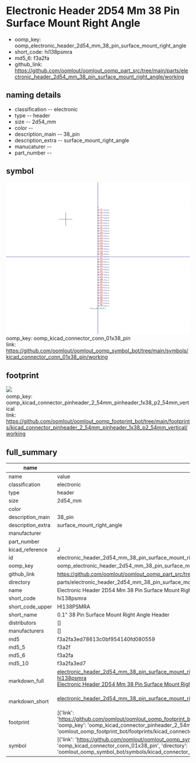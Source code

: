 # Electronic Header 2D54 Mm 38 Pin Surface Mount Right Angle

  
* oomp_key: oomp_electronic_header_2d54_mm_38_pin_surface_mount_right_angle 
* short_code: hi138psmra
* md5_6: f3a2fa  
* github_link: https://github.com/oomlout/oomlout_oomp_part_src/tree/main/parts/electronic_header_2d54_mm_38_pin_surface_mount_right_angle/working  
## naming details
* classification -- electronic
* type -- header
* size -- 2d54_mm
* color -- 
* description_main -- 38_pin
* description_extra -- surface_mount_right_angle
* manucaturer -- 
* part_number -- 



## symbol

![](symbol/0/working/working_600.png)  
oomp_key: oomp_kicad_connector_conn_01x38_pin  
link: https://github.com/oomlout/oomlout_oomp_symbol_bot/tree/main/symbols/kicad_connector_conn_01x38_pin/working  

## footprint

![](footprint/0/working/working_600.png)  
oomp_key: oomp_kicad_connector_pinheader_2_54mm_pinheader_1x38_p2_54mm_vertical  
link: https://github.com/oomlout/oomlout_oomp_footprint_bot/tree/main/footprints/kicad_connector_pinheader_2_54mm_pinheader_1x38_p2_54mm_vertical/working  

## full_summary
| name | value | 
| --- | --- | 
| name | value | 
| classification | electronic | 
| type | header | 
| size | 2d54_mm | 
| color |  | 
| description_main | 38_pin | 
| description_extra | surface_mount_right_angle | 
| manufacturer |  | 
| part_number |  | 
| kicad_reference | J | 
| id | electronic_header_2d54_mm_38_pin_surface_mount_right_angle | 
| oomp_key | oomp_electronic_header_2d54_mm_38_pin_surface_mount_right_angle | 
| github_link | https://github.com/oomlout/oomlout_oomp_part_src/tree/main/parts/electronic_header_2d54_mm_38_pin_surface_mount_right_angle/working | 
| directory | parts/electronic_header_2d54_mm_38_pin_surface_mount_right_angle | 
| name | Electronic Header 2D54 Mm 38 Pin Surface Mount Right Angle | 
| short_code | hi138psmra | 
| short_code_upper | HI138PSMRA | 
| short_name | 0.1" 38 Pin Surface Mount Right Angle Header | 
| distributors | [] | 
| manufacturers | [] | 
| md5 | f3a2fa3ed78613c0bf954140fd080559 | 
| md5_5 | f3a2f | 
| md5_6 | f3a2fa | 
| md5_10 | f3a2fa3ed7 | 
| markdown_full | [electronic_header_2d54_mm_38_pin_surface_mount_right_angle](https://github.com/oomlout/oomlout_oomp_part_src/tree/main/parts/electronic_header_2d54_mm_38_pin_surface_mount_right_angle/working)<br>[hi138psmra](https://github.com/oomlout/oomlout_oomp_part_src/tree/main/parts/electronic_header_2d54_mm_38_pin_surface_mount_right_angle/working)<br>[Electronic Header 2D54 Mm 38 Pin Surface Mount Right Angle](https://github.com/oomlout/oomlout_oomp_part_src/tree/main/parts/electronic_header_2d54_mm_38_pin_surface_mount_right_angle/working)<br><br> | 
| markdown_short | [electronic_header_2d54_mm_38_pin_surface_mount_right_angle](https://github.com/oomlout/oomlout_oomp_part_src/tree/main/parts/electronic_header_2d54_mm_38_pin_surface_mount_right_angle/working)<br><br> | 
| footprint | [{'link': 'https://github.com/oomlout/oomlout_oomp_footprint_bot/tree/main/foootprntss/kicad_connector_pinheader_2_54mm_pinheader_1x38_p2_54mm_vertical', 'oomp_key': 'oomp_kicad_connector_pinheader_2_54mm_pinheader_1x38_p2_54mm_vertical', 'directory': 'oomlout_oomp_footprint_bot/footprints/kicad_connector_pinheader_2_54mm_pinheader_1x38_p2_54mm_vertical//working/working.kicad_mod'}] | 
| symbol | [{'link': 'https://github.com/oomlout/oomlout_oomp_symbol_bot/tree/main/symbols/kicad_connector_conn_01x38_pin', 'oomp_key': 'oomp_kicad_connector_conn_01x38_pin', 'directory': 'oomlout_oomp_symbol_bot/symbols/kicad_connector_conn_01x38_pin//working/working.kicad_sym'}] | 

